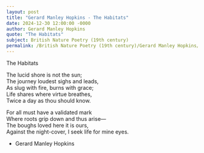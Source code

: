 ```yaml
---
layout: post
title: "Gerard Manley Hopkins - The Habitats"
date: 2024-12-30 12:00:00 -0000
author: Gerard Manley Hopkins
quote: "The Habitats"
subject: British Nature Poetry (19th century)
permalink: /British Nature Poetry (19th century)/Gerard Manley Hopkins/Gerard Manley Hopkins - The Habitats
---
```


The Habitats

The lucid shore is not the sun;  
The journey loudest sighs and leads,  
As slug with fire, burns with grace;  
Life shares where virtue breathes,  
Twice a day as thou should know.
  
For all must have a validated mark  
Where roots grip down and thus arise—  
The boughs loved here it is ours,  
Against the night-cover, I seek life for mine eyes.

- Gerard Manley Hopkins
